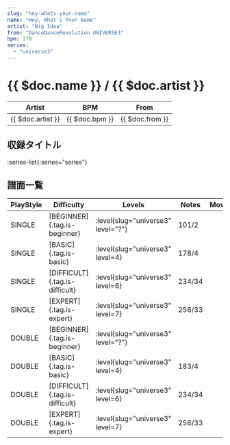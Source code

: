 ```yaml
---
slug: "hey-whats-your-name"
name: "Hey, What's Your Name"
artist: "Big Idea"
from: "DanceDanceRevolution UNIVERSE3"
bpm: 170
series:
  - "universe3"
---
```


# {{ $doc.name }} / {{ $doc.artist }}

|Artist|BPM|From|
|------|---|----|
|{{ $doc.artist }}|{{ $doc.bpm }}|{{ $doc.from }}|

## 収録タイトル

:series-list{:series="series"}

## 譜面一覧

|PlayStyle|Difficulty|Levels|Notes|Movie|
|---------|----------|------|-----|-----|
|SINGLE|[BEGINNER]{.tag.is-beginner}|<div class="field is-grouped is-grouped-multiline"> :level{slug="universe3" level="?"}</div>|101/2||
|SINGLE|[BASIC]{.tag.is-basic}|<div class="field is-grouped is-grouped-multiline"> :level{slug="universe3" level=4}</div>|178/4||
|SINGLE|[DIFFICULT]{.tag.is-difficult}|<div class="field is-grouped is-grouped-multiline"> :level{slug="universe3" level=6}</div>|234/34||
|SINGLE|[EXPERT]{.tag.is-expert}|<div class="field is-grouped is-grouped-multiline"> :level{slug="universe3" level=7}</div>|256/33||
|DOUBLE|[BEGINNER]{.tag.is-beginner}|<div class="field is-grouped is-grouped-multiline"> :level{slug="universe3" level="?"}</div>|||
|DOUBLE|[BASIC]{.tag.is-basic}|<div class="field is-grouped is-grouped-multiline"> :level{slug="universe3" level=4}</div>|183/4||
|DOUBLE|[DIFFICULT]{.tag.is-difficult}|<div class="field is-grouped is-grouped-multiline"> :level{slug="universe3" level=6}</div>|234/34||
|DOUBLE|[EXPERT]{.tag.is-expert}|<div class="field is-grouped is-grouped-multiline"> :level{slug="universe3" level=7}</div>|256/33||
